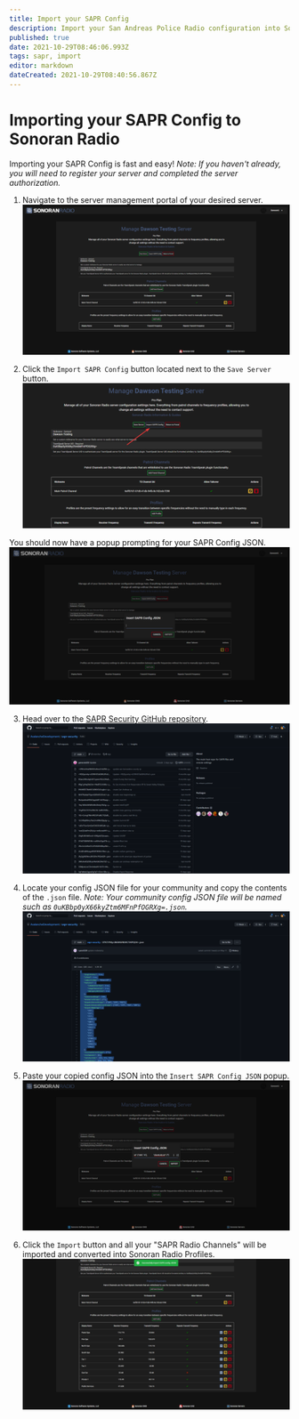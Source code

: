 ```yaml
---
title: Import your SAPR Config
description: Import your San Andreas Police Radio configuration into Sonoran Radio!
published: true
date: 2021-10-29T08:46:06.993Z
tags: sapr, import
editor: markdown
dateCreated: 2021-10-29T08:40:56.867Z
---
```


# Importing your SAPR Config to Sonoran Radio
Importing your SAPR Config is fast and easy!
*Note: If you haven't already, you will need to register your server and completed the server authorization.*

1. Navigate to the server management portal of your desired server.
![mehbdw5.png](/mehbdw5.png)

2. Click the `Import SAPR Config` button located next to the `Save Server` button.
![mlgafjd.png](/mlgafjd.png)

You should now have a popup prompting for your SAPR Config JSON.
![7b9zh3g.png](/7b9zh3g.png)

3. Head over to the [SAPR Security GitHub repository](https://github.com/AvalancheDevelopment/sapr-security).
![znzk3hn.png](/znzk3hn.png)

4. Locate your config JSON file for your community and copy the contents of the `.json` file.
*Note: Your community config JSON file will be named such as `0uKBbp0yX66kyZtm6MFnPfOGRXg=.json`.*
![tljoxdo.png](/tljoxdo.png)

5. Paste your copied config JSON into the `Insert SAPR Config JSON` popup.
![gk5gcrt.png](/gk5gcrt.png)

6. Click the `Import` button and all your "SAPR Radio Channels" will be imported and converted into Sonoran Radio Profiles.![i6seino.png](/i6seino.png)